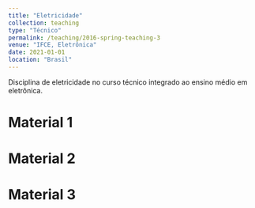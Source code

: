 ```yaml
---
title: "Eletricidade"
collection: teaching
type: "Técnico"
permalink: /teaching/2016-spring-teaching-3
venue: "IFCE, Eletrônica"
date: 2021-01-01
location: "Brasil"
---
```


Disciplina de eletricidade no curso técnico integrado ao ensino médio em eletrônica.

Material 1
======

Material 2
======

Material 3
======
